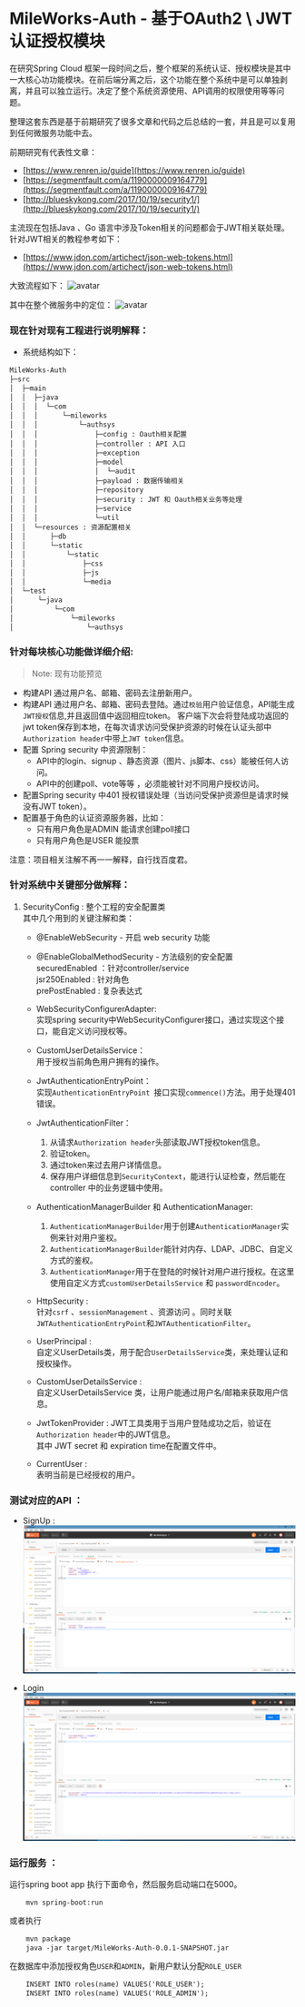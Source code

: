 # MileWorks-Auth - 基于OAuth2 \ JWT 认证授权模块  
在研究Spring Cloud 框架一段时间之后，整个框架的系统认证、授权模块是其中一大核心功功能模块。在前后端分离之后，这个功能在整个系统中是可以单独剥离，并且可以独立运行。决定了整个系统资源使用、API调用的权限使用等等问题。

整理这套东西是基于前期研究了很多文章和代码之后总结的一套，并且是可以复用到任何微服务功能中去。

前期研究有代表性文章：
- [https://www.renren.io/guide](https://www.renren.io/guide)
- [https://segmentfault.com/a/1190000009164779](https://segmentfault.com/a/1190000009164779)
-  [http://blueskykong.com/2017/10/19/security1/](http://blueskykong.com/2017/10/19/security1/)

主流现在包括Java 、Go 语言中涉及Token相关的问题都会于JWT相关联处理。针对JWT相关的教程参考如下：  
-  [https://www.jdon.com/artichect/json-web-tokens.html](https://www.jdon.com/artichect/json-web-tokens.html)

大致流程如下：
![avatar](https://user-images.githubusercontent.com/1064859/42557268-943551c8-8520-11e8-9c38-e1c518cd6ed3.jpg)

其中在整个微服务中的定位：
![avatar](https://user-images.githubusercontent.com/1064859/42986178-32b3d7cc-8c27-11e8-9dd8-d216fc1bb962.png)


### 现在针对现有工程进行说明解释：
- 系统结构如下：
```
MileWorks-Auth
├─src
│  ├─main
│  │  ├─java
│  │  │  └─com
│  │  │      └─mileworks
│  │  │          └─authsys
│  │  │              ├─config : Oauth相关配置
│  │  │              ├─controller : API 入口
│  │  │              ├─exception
│  │  │              ├─model
│  │  │              │  └─audit
│  │  │              ├─payload : 数据传输相关
│  │  │              ├─repository
│  │  │              ├─security : JWT 和 Oauth相关业务等处理
│  │  │              ├─service
│  │  │              └─util 
│  │  └─resources : 资源配置相关
│  │      ├─db
│  │      └─static
│  │          └─static
│  │              ├─css
│  │              ├─js
│  │              └─media
│  └─test
│      └─java
│          └─com
│              └─mileworks
│                  └─authsys

```

### 针对每块核心功能做详细介绍:  

>Note: 现有功能预览
- 构建API 通过用户名、邮箱、密码去注册新用户。
- 构建API 通过用户名、邮箱、密码去登陆。通过`校验`用户验证信息，API能生成`JWT授权`信息,并且返回值中返回相应token。
  客户端下次会将登陆成功返回的jwt token保存到本地，在每次请求访问受保护资源的时候在认证头部中`Authorization header`中带上`JWT token`信息。
- 配置 Spring security 中资源限制：
  * API中的login、signup 、静态资源（图片、js脚本、css）能被任何人访问。
  * API中的创建poll、vote等等 ，必须能被针对不同用户授权访问。
- 配置Spring security 中401 授权错误处理（当访问受保护资源但是请求时候没有JWT token）。
- 配置基于角色的认证资源服务器，比如：
  * 只有用户角色是ADMIN 能请求创建poll接口
  * 只有用户角色是USER 能投票

注意：项目相关注解不再一一解释，自行找百度君。

### 针对系统中关键部分做解释：
1. SecurityConfig : 整个工程的安全配置类  
   其中几个用到的关键注解和类：  

   * @EnableWebSecurity - 开启 web security 功能 
  
   * @EnableGlobalMethodSecurity - 方法级别的安全配置  
        securedEnabled ：针对controller/service  
        jsr250Enabled : 针对角色  
        prePostEnabled : 复杂表达式  

   * WebSecurityConfigurerAdapter:  
        实现spring security中WebSecurityConfigurer接口，通过实现这个接口，能自定义访问授权等。

   * CustomUserDetailsService：  
        用于授权当前角色用户拥有的操作。

   * JwtAuthenticationEntryPoint：  
        实现`AuthenticationEntryPoint `接口实现`commence()`方法。用于处理401 错误。

   * JwtAuthenticationFilter：  
        1. 从请求`Authorization header`头部读取JWT授权token信息。  
        2. 验证token。
        3. 通过token来过去用户详情信息。
        4. 保存用户详细信息到`SecurityContext`，能进行认证检查，然后能在controller 中的业务逻辑中使用。
   
    * AuthenticationManagerBuilder 和 AuthenticationManager: 
        1. `AuthenticationManagerBuilder`用于创建`AuthenticationManager`实例来针对用户鉴权。
        2. `AuthenticationManagerBuilder`能针对内存、LDAP、JDBC、自定义方式的鉴权。
        3. `AuthenticationManager`用于在登陆的时候针对用户进行授权。在这里使用自定义方式`customUserDetailsService` 和 `passwordEncoder`。

    * HttpSecurity :    
        针对`csrf` 、`sessionManagement` 、资源访问 。同时关联`JWTAuthenticationEntryPoint`和`JWTAuthenticationFilter`。  

    * UserPrincipal :  
        自定义UserDetails类，用于配合`UserDetailsService`类，来处理认证和授权操作。  
    
    * CustomUserDetailsService :  
        自定义UserDetailsService 类，让用户能通过用户名/邮箱来获取用户信息。
    
    * JwtTokenProvider :
        JWT工具类用于当用户登陆成功之后，验证在`Authorization header`中的JWT信息。  
        其中 JWT secret 和 expiration time在配置文件中。  

    * CurrentUser :  
        表明当前是已经授权的用户。  
    

### 测试对应的API ：  
- SignUp :
 ![avatar](https://github.com/Mileworks/MileWorks-Auth/blob/master/1.png)

- Login
 ![image](https://github.com/Mileworks/MileWorks-Auth/blob/master/2.png)



### 运行服务 ：

运行spring boot app 执行下面命令，然后服务启动端口在5000。

```shell
    mvn spring-boot:run
```
或者执行
```shell
    mvn package
    java -jar target/MileWorks-Auth-0.0.1-SNAPSHOT.jar
```
在数据库中添加授权角色`USER`和`ADMIN`，新用户默认分配`ROLE_USER`
```database
    INSERT INTO roles(name) VALUES('ROLE_USER');
    INSERT INTO roles(name) VALUES('ROLE_ADMIN');
```
